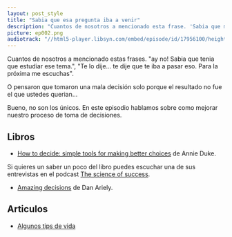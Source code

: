 ```yaml
---
layout: post_style
title: "Sabia que esa pregunta iba a venir"
description: "Cuantos de nosotros a mencionado esta frase. 'Sabia que me iba a pasar eso.. ahhhhh!'.  O pensaron que tomaron una mala decisión solo porque el resultado no fue el que ustedes querian.  Bueno, no son los únicos. En este episodio hablamos sobre como mejorar nuestro proceso de toma de decisiones. "
picture: ep002.png
audiotrack: "//html5-player.libsyn.com/embed/episode/id/17956100/height/90/theme/custom/thumbnail/yes/direction/backward/render-playlist/no/custom-color/87A93A/" 
---
```


Cuantos de nosotros a mencionado estas frases. "ay no! Sabia que tenia que estudiar ese tema.", "Te lo dije... te dije que te iba a pasar eso. Para la próxima me escuchas".

O pensaron que tomaron una mala decisión solo porque el resultado no fue el que ustedes querian...

Bueno, no son los únicos. En este episodio hablamos sobre como mejorar nuestro proceso de toma de decisiones. 

## Libros
- [How to decide: simple tools for making better choices](https://lesen.amazon.de/kp/embed?asin=B07TRJB3S3&preview=newtab&linkCode=kpe&ref_=cm_sw_r_kb_dp_9FJJ0ARJW2XE0MSNMSM0) de Annie Duke.

Si quieres un saber un poco del libro puedes escuchar una de sus entrevistas en el podcast [The science of success](https://www.successpodcast.com/show-notes/2018/7/18/making-smart-decisions-when-you-dont-have-all-the-facts-with-annie-duke).

- [Amazing decisions](https://www.amazon.com/-/de/dp/0374103763/ref=tmm_hrd_swatch_0?_encoding=UTF8&qid=1612893899&sr=8-4) de Dan Ariely.

## Articulos
- [Algunos tips de vida](https://www.entrepreneur.com/article/347215)
